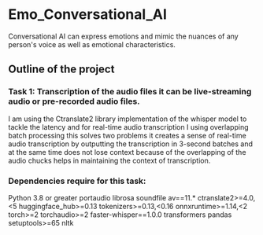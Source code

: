 # Emo_Conversational_AI
Conversational AI can express emotions and mimic the nuances of any person's voice as well as emotional characteristics.

## Outline of the project

### Task 1: Transcription of the audio files it can be live-streaming audio or pre-recorded audio files.

I am using the Ctranslate2 library implementation of the whisper model to tackle the latency and for real-time audio transcription I using overlapping batch processing this solves two problems it creates a sense of real-time audio transcription by outputting the transcription in 3-second batches and at the same time does not lose context because of the overlapping of the audio chucks helps in maintaining the context of transcription.

### Dependencies require for this task:
Python 3.8 or greater
portaudio
librosa 
soundfile
av==11.*
ctranslate2>=4.0,<5
huggingface_hub>=0.13
tokenizers>=0.13,<0.16
onnxruntime>=1.14,<2
torch>=2
torchaudio>=2
faster-whisper==1.0.0
transformers
pandas
setuptools>=65
nltk
